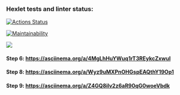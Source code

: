 ### Hexlet tests and linter status:
[![Actions Status](https://github.com/Bascy6/java-project-71/actions/workflows/hexlet-check.yml/badge.svg)](https://github.com/Bascy6/java-project-71/actions)

[![Maintainability](https://api.codeclimate.com/v1/badges/1452ad90af24af091e5d/maintainability)](https://codeclimate.com/github/Bascy6/java-project-71/maintainability)

<a href="https://codeclimate.com/github/Bascy6/java-project-71/test_coverage"><img src="https://api.codeclimate.com/v1/badges/1452ad90af24af091e5d/test_coverage" /></a>

#### Step 6: https://asciinema.org/a/4MgLhHuYWuq1rT3REykcZxwuI

#### Step 8: https://asciinema.org/a/Wyz9uMXPnOHGspEAQthY19Op1

#### Step 9: https://asciinema.org/a/Z4GQ8ilv2z6aR90qG0woeVbdk